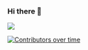 ### Hi there 👋

<!--
**min-su08/min-su08** is a ✨ _special_ ✨ repository because its `README.md` (this file) appears on your GitHub profile.

Here are some ideas to get you started:

- 🔭 I’m currently working on ...
- 🌱 I’m currently learning ...
- 👯 I’m looking to collaborate on ...
- 🤔 I’m looking for help with ...
- 💬 Ask me about ...
- 📫 How to reach me: ...
- 😄 Pronouns: ...
- ⚡ Fun fact: ...
-->
<span>
  <a href="https://www.instagram.com/m.in_su07/">
    <img src="https://img.shields.io/badge/Instagram-ff69b4?style=plastic&logo=Instagram&logoColor=white"/>
  </a>
</span>

[![Contributors over time](https://contributor-graph-api.apiseven.com/contributors-svg?chart=contributorOverTime&repo=min-su08/badges)](https://www.apiseven.com/en/contributor-graph?chart=contributorOverTime&repo=min-su08/badges)


